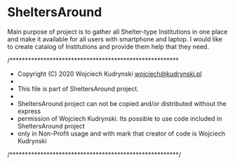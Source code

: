 # SheltersAround
Main purpose of project is to gather all Shelter-type Institutions in one place and make it available for all users with smartphone and laptop. I would like to create catalog of Institutions and provide them help that they need.

/*******************************************************

 * Copyright (C) 2020 Wojciech Kudrynski <wojciech@kudrynski.pl>
 * 
 * This file is part of SheltersAround project.
 * 
 * SheltersAround project can not be copied and/or distributed without the express
 * permission of Wojciech Kudrynski. Its possible to use code included in SheltersAround project
 * only in Non-Profit usage and with mark that creator of code is Wojciech Kudrynski
 
/*******************************************************/

